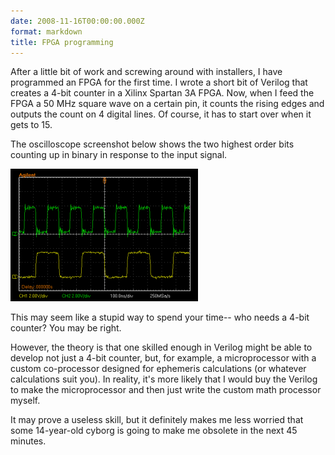 ```yaml
---
date: 2008-11-16T00:00:00.000Z
format: markdown
title: FPGA programming
---
```


After a little bit of work and screwing around with installers, I have programmed an FPGA for the first time. I wrote a short bit of Verilog that creates a 4-bit counter in a Xilinx Spartan 3A FPGA. Now, when I feed the FPGA a 50 MHz square wave on a certain pin, it counts the rising edges and outputs the count on 4 digital lines. Of course, it has to start over when it gets to 15.

The oscilloscope screenshot below shows the two highest order bits counting up in binary in response to the input signal.

<a href="/img/fpga_counter.png"><img src="/img/fpga_counter-300x212.png" alt="Counting at 6.25 MHz" title="fpga_counter" width="300" height="212" class="size-medium" /></a>

This may seem like a stupid way to spend your time-- who needs a 4-bit counter? You may be right.

However, the theory is that one skilled enough in Verilog might be able to develop not just a 4-bit counter, but, for example, a microprocessor with a custom co-processor designed for ephemeris calculations (or whatever calculations suit you). In reality, it's more likely that I would buy the Verilog to make the microprocessor and then just write the custom math processor myself.

It may prove a useless skill, but it definitely makes me less worried that some 14-year-old cyborg is going to make me obsolete in the next 45 minutes.
